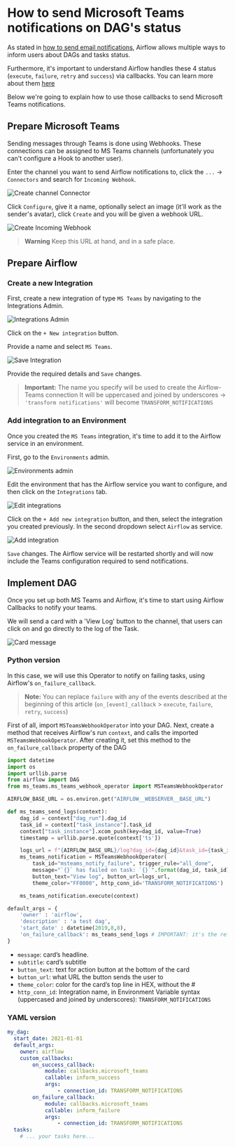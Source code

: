 # How to send Microsoft Teams notifications on DAG's status

As stated in [how to send email notifications](/how-tos/airflow/send-emails.md), Airflow allows multiple ways to inform users about DAGs and tasks status.

Furthermore, it's important to understand Airflow handles these 4 status (`execute`, `failure`, `retry` and `success`) via callbacks. You can learn more about them [here](https://airflow.apache.org/docs/apache-airflow/2.2.1/logging-monitoring/callbacks.html)

Below we're going to explain how to use those callbacks to send Microsoft Teams notifications.

## Prepare Microsoft Teams

Sending messages through Teams is done using Webhooks. These connections can be assigned to MS Teams channels (unfortunately you can't configure a Hook to another user).

Enter the channel you want to send Airflow notifications to, click the `...` -> `Connectors` and search for `Incoming Webhook`.

![Create channel Connector](./assets/create-channel-connector.png)

Click `Configure`, give it a name, optionally select an image (it'll work as the sender's avatar), click `Create` and you will be given a webhook URL.

![Create Incoming Webhook](./assets/create-incoming-webhook.png)

> **Warning**
> Keep this URL at hand, and in a safe place.

## Prepare Airflow
### Create a new Integration

First, create a new integration of type `MS Teams` by navigating to the Integrations Admin.

![Integrations Admin](./assets/admin_integrations.png)

Click on the `+ New integration` button.

Provide a name and select `MS Teams`.

![Save Integration](./assets/save_msteams_integration.png)

Provide the required details and `Save` changes.

>**Important:**
>The name you specify will be used to create the Airflow-Teams connection
>It will be uppercased and joined by underscores -> `'transform notifications'` will become `TRANSFORM_NOTIFICATIONS` 
### Add integration to an Environment

Once you created the `MS Teams` integration, it's time to add it to the Airflow service in an environment.

First, go to the `Environments` admin.

![Environments admin](./assets/environments_admin.png)

Edit the environment that has the Airflow service you want to configure, and then click on the `Integrations` tab.

![Edit integrations](./assets/edit_integrations.png)

Click on the `+ Add new integration` button, and then, select the integration you created previously. In the second dropdown select `Airflow` as service.

![Add integration](./assets/add_msteams_integration.png)

`Save` changes. The Airflow service will be restarted shortly and will now include the Teams configuration required to send notifications.


## Implement DAG

Once you set up both MS Teams and Airflow, it's time to start using Airflow Callbacks to notify your teams.

We will send a card with a 'View Log' button to the channel, that users can click on and go directly to the log of the Task.

![Card message](./assets/teams-card-message.png)

### Python version

In this case, we will use this Operator to notify on failing tasks, using Airflow's `on_failure_callback`. 

> **Note:** You can replace `failure` with any of the events described at the beginning of this article (`on_[event]_callback` > `execute`, `failure`, `retry`, `success`)

First of all, import `MSTeamsWebhookOperator` into your DAG. Next, create a method that receives Airflow's run `context`, and calls the imported `MSTeamsWebhookOperator`. After creating it, set this method to the `on_failure_callback` property of the DAG

```python
import datetime
import os
import urllib.parse
from airflow import DAG
from ms_teams.ms_teams_webhook_operator import MSTeamsWebhookOperator

AIRFLOW_BASE_URL = os.environ.get("AIRFLOW__WEBSERVER__BASE_URL")

def ms_teams_send_logs(context):
    dag_id = context["dag_run"].dag_id
    task_id = context["task_instance"].task_id
    context["task_instance"].xcom_push(key=dag_id, value=True)
    timestamp = urllib.parse.quote(context['ts'])

    logs_url = f"{AIRFLOW_BASE_URL}/log?dag_id={dag_id}&task_id={task_id}&execution_date={timestamp}"
    ms_teams_notification = MSTeamsWebhookOperator(
        task_id="msteams_notify_failure", trigger_rule="all_done",
        message="`{}` has failed on task: `{}`".format(dag_id, task_id),
        button_text="View log", button_url=logs_url,
        theme_color="FF0000", http_conn_id='TRANSFORM_NOTIFICATIONS')

    ms_teams_notification.execute(context)

default_args = {
    'owner' : 'airflow',
    'description' : 'a test dag',
    'start_date' : datetime(2019,8,8),
    'on_failure_callback': ms_teams_send_logs # IMPORTANT: it's the reference to the method, do not call() it
}
```

- `message`: card’s headline.
- `subtitle`: card’s subtitle
- `button_text`: text for action button at the bottom of the card
- `button_url`: what URL the button sends the user to
- `theme_color`: color for the card’s top line in HEX, without the #
- `http_conn_id`: Integration name, in Environment Variable syntax (uppercased and joined by underscores): `TRANSFORM_NOTIFICATIONS`

### YAML version


```yaml
my_dag:
  start_date: 2021-01-01
  default_args:
    owner: airflow
    custom_callbacks:
        on_success_callback:
            module: callbacks.microsoft_teams
            callable: inform_success
            args:
                - connection_id: TRANSFORM_NOTIFICATIONS 
        on_failure_callback:
            module: callbacks.microsoft_teams
            callable: inform_failure
            args:
                - connection_id: TRANSFORM_NOTIFICATIONS 
  tasks:
    # ... your tasks here...
```

